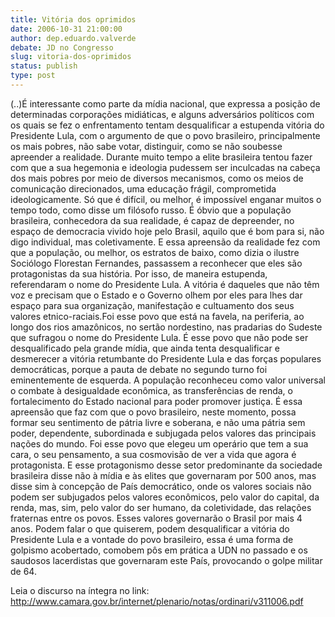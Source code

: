 ```yaml
---
title: Vitória dos oprimidos
date: 2006-10-31 21:00:00
author: dep.eduardo.valverde
debate: JD no Congresso
slug: vitoria-dos-oprimidos
status: publish 
type: post
---
```


(..)É interessante como parte da mídia nacional, que expressa a posição de determinadas corporações midiáticas, e alguns
adversários políticos com os quais se fez o enfrentamento tentam desqualificar a estupenda vitória do Presidente Lula, com o argumento de que o povo brasileiro, principalmente os mais pobres, não sabe votar, distinguir, como se não soubesse
apreender a realidade. Durante muito tempo a elite brasileira tentou fazer com que a sua hegemonia e ideologia pudessem ser inculcadas na cabeça dos mais pobres por meio de diversos mecanismos, como os meios de comunicação direcionados, uma educação frágil, comprometida ideologicamente. Só que é difícil, ou melhor, é impossível enganar muitos o tempo todo, como disse um filósofo russo. É óbvio que a população brasileira, conhecedora da sua realidade, é capaz de depreender, no espaço de democracia vivido hoje pelo Brasil, aquilo que é bom para
si, não digo individual, mas coletivamente. E essa apreensão da realidade fez com que a população, ou melhor, os estratos de baixo, como dizia o ilustre Sociólogo Florestan Fernandes, passassem a reconhecer que eles são protagonistas da sua
história. Por isso, de maneira estupenda, referendaram o nome do Presidente Lula. A vitória é daqueles que não têm voz e precisam que o Estado e o Governo olhem por eles para lhes dar espaço para sua organização, manifestação e cultuamento dos
seus valores etnico-raciais.Foi esse povo que está na favela, na periferia, ao longo dos rios amazônicos, no sertão nordestino, nas pradarias do Sudeste que sufragou o nome do Presidente
Lula. É esse povo que não pode ser desqualificado pela grande mídia, que ainda tenta desqualificar e desmerecer a vitória retumbante do Presidente Lula e das forças populares democráticas, porque a pauta de debate no segundo turno foi
eminentemente de esquerda. A população reconheceu como valor universal o combate à desigualdade econômica, as transferências de renda, o fortalecimento do Estado nacional para
poder promover justiça. É essa apreensão que faz com que o povo brasileiro, neste momento, possa formar seu sentimento de pátria livre e soberana, e não uma pátria sem poder, dependente, subordinada e subjugada pelos valores das principais nações do
mundo. Foi esse povo que elegeu um operário que tem a sua cara, o seu pensamento, a sua cosmovisão de ver a vida que agora é protagonista. E esse protagonismo desse setor predominante da sociedade brasileira disse não à mídia e
às elites que governaram por 500 anos, mas disse sim à concepção de País democrático, onde os valores sociais não podem ser subjugados pelos valores econômicos, pelo valor do capital, da renda, mas, sim, pelo valor do ser humano, da
coletividade, das relações fraternas entre os povos. Esses valores governarão o Brasil por mais 4 anos. Podem falar o que quiserem, podem desqualificar a vitória do Presidente Lula
e a vontade do povo brasileiro, essa é uma forma de golpismo acobertado, comobem pôs em prática a UDN no passado e os saudosos lacerdistas que governaram este País, provocando o golpe militar de 64.

Leia o discurso na íntegra no link:
http://www.camara.gov.br/internet/plenario/notas/ordinari/v311006.pdf
